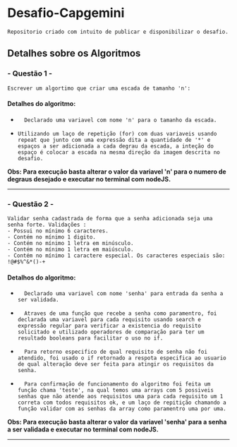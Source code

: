 # Desafio-Capgemini

    Repositorio criado com intuito de publicar e disponibilizar o desafio.

## Detalhes sobre os Algoritmos 

### **- Questão 1 -**
    Escrever um algortimo que criar uma escada de tamanho 'n':
#### Detalhes do algoritmo:

-       Declarado uma variavel com nome 'n' para o tamanho da escada.
-     Utilizando um laço de repetição (for) com duas variaveis usando repeat que junto com uma expressão dita a quantidade de '*' e espaços a ser adicionada a cada degrau da escada, a inteção do espaço é colocar a escada na mesma direção da imagem descrita no desafio.


**Obs: Para execução basta alterar o valor da variavel 'n' para o numero de degraus desejado e executar no terminal com nodeJS.**

---

### **- Questão 2 -**

    Validar senha cadastrada de forma que a senha adicionada seja uma senha forte. Validações :
    - Possui no mínimo 6 caracteres.
    - Contém no mínimo 1 digito.
    - Contém no mínimo 1 letra em minúsculo.
    - Contém no mínimo 1 letra em maiúsculo.
    - Contém no mínimo 1 caractere especial. Os caracteres especiais são: !@#$%^&*()-+

#### Detalhos do algoritmo:
-       Declarado uma variavel com nome 'senha' para entrada da senha a ser validada.
-       Atraves de uma função que recebe a senha como paramentro, foi declarada uma variavel para cada requisito usando search e expressão regular para verificar a existencia do requisito solicitado e utilizado operadores de comparação para ter um resultado booleans para facilitar o uso no if.
-       Para retorno especifico de qual requisito de senha não foi atendido, foi usado o if retornado a respota especifica ao usuario de qual alteração deve ser feita para atingir os requisitos da senha.
-       Para confirmação de funcionamento do algoritmo foi feita um função chama 'teste', na qual temos uma arrays com 5 possiveis senhas que não atende aos requisitos uma para cada requisito um 1 correta com todos requisitos ok, e um laço de repitição chamando a função validar com as senhas da array como paramentro uma por uma.  

**Obs: Para execução basta alterar o valor da variavel 'senha' para a senha a ser validada e executar no terminal com nodeJS.**

---



